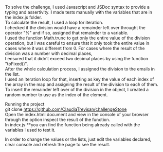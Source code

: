 To solve the challenge, I used Javascript and JSDoc syntax to provide a typing and assertivity. I made tests manually with the variables that are in the index.js folder.  
To calculate the result, I used a loop for iteration.  
I checked if the division would have a remainder left over throught the operator "%" and if so, assigned that remainder to a variable.  
I used the function Math.trunc to get only the entire value of the division operation, but I was careful to ensure that it only took the entire value in cases where it was different from 0.
For cases where the result of the division was a number with decimal places,   
I ensured that it didn’t exceed two decimal places by using the function "toFixed()".  
After the whole calculation process, I assigned the division to the emails in the list.  
I used an iteration loop for that, inserting as key the value of each index of the array in the map and assigning the result of the division to each of them.  
To insert the remainder left over of the division in the object, I created a random number to use as the index of the element.

Running the project  
git clone https://github.com/ClaudiaTrevisan/challengeStone  
Open the index.html document and view in the console of your browser through the option inspect the result of the function.  
In index.js **you can find the function being already called with the variables I used to test it.

In order to change the values or the lists, just edit the variables declared, clear console and refresh the page to see the result.
